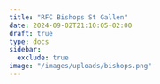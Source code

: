 ```yaml
---
title: "RFC Bishops St Gallen"
date: 2024-09-02T21:10:05+02:00
draft: true
type: docs
sidebar:
  exclude: true
image: "/images/uploads/bishops.png"
---
```


